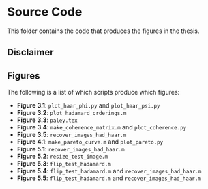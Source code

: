 # Source Code
This folder contains the code that produces the figures in the thesis.

## Disclaimer

## Figures

The following is a list of which scripts produce which figures:
* **Figure 3.1**: `plot_haar_phi.py` and `plot_haar_psi.py`
* **Figure 3.2**: `plot_hadamard_orderings.m`
* **Figure 3.3**: `paley.tex`
* **Figure 3.4**: `make_coherence_matrix.m` and `plot_coherence.py`
* **Figure 3.5**: `recover_images_had_haar.m`
* **Figure 4.1**: `make_pareto_curve.m` and `plot_pareto.py`
* **Figure 5.1**: `recover_images_had_haar.m`
* **Figure 5.2**: `resize_test_image.m`
* **Figure 5.3**: `flip_test_hadamard.m`
* **Figure 5.4**: `flip_test_hadamard.m` and `recover_images_had_haar.m`
* **Figure 5.5**: `flip_test_hadamard.m` and `recover_images_had_haar.m`
